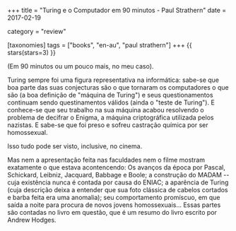 +++
title = "Turing e o Computador em 90 minutos - Paul Strathern"
date = 2017-02-19

category = "review"

[taxonomies]
tags = ["books", "en-au", "paul strathern"]
+++
{{ stars(stars=3) }}

(Em 90 minutos ou um pouco mais, no meu caso).

Turing sempre foi uma figura representativa na informática: sabe-se que boa parte das suas conjecturas são o que tornaram os computadores o que são (a boa definição de "máquina de Turing") e seus questionamentos continuam sendo questinamentos válidos (ainda o "teste de Turing"). E conhece-se que seu trabalho na sua máquina acabou resolvendo o problema de decifrar o Enigma, a máquina criptográfica utilizada pelos nazistas. E sabe-se que foi preso e sofreu castração química por ser homossexual.

Isso tudo pode ser visto, inclusive, no cinema.

Mas nem a apresentação feita nas faculdades nem o filme mostram exatamente o que estava acontencendo: Os avanços da época por Pascal, Schickard, Leibniz, Jacquard, Babbage e Boole; a construção do MADAM -- cuja existência nunca é contada por causa do ENIAC; a aparência de Turing (cuja descrição deixa a entender que sua foto clássica de cabelos cortados e barba feita era uma anomalia); seu comportamento promíscuo, em que saída a noite para procura de novos jovens homossexuais... Essas partes são contadas no livro em questão, que é um resumo do livro escrito por Andrew Hodges.